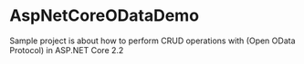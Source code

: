 # AspNetCoreODataDemo
Sample project is about how to perform CRUD operations with (Open OData Protocol) in ASP.NET Core 2.2
